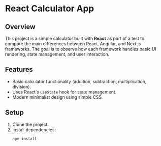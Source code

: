 # React Calculator App

## Overview
This project is a simple calculator built with **React** as part of a test to compare the main differences between React, Angular, and Next.js frameworks. The goal is to observe how each framework handles basic UI rendering, state management, and user interaction.

## Features
- Basic calculator functionality (addition, subtraction, multiplication, division).
- Uses React's `useState` hook for state management.
- Modern minimalist design using simple CSS.

## Setup
1. Clone the project.
2. Install dependencies:
   ```bash
   npm install